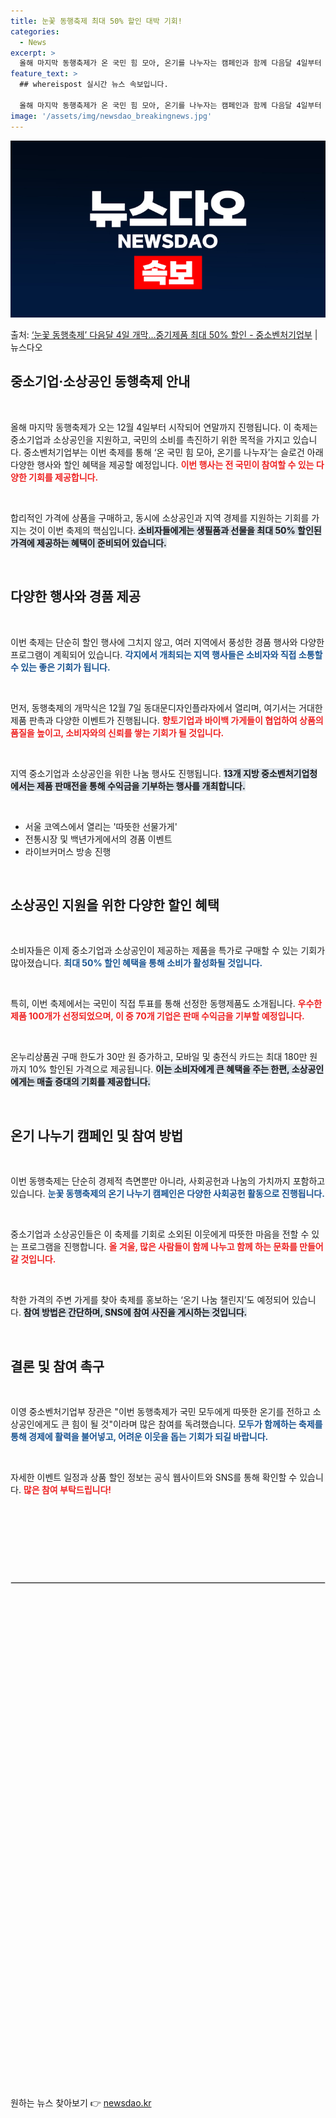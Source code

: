 ```yaml
---
title: 눈꽃 동행축제 최대 50% 할인 대박 기회!
categories:
  - News
excerpt: >
  올해 마지막 동행축제가 온 국민 힘 모아, 온기를 나누자는 캠페인과 함께 다음달 4일부터 연말까지 28일간 …
feature_text: >
  ## whereispost 실시간 뉴스 속보입니다.

  올해 마지막 동행축제가 온 국민 힘 모아, 온기를 나누자는 캠페인과 함께 다음달 4일부터 연말까지 28일간 …
image: '/assets/img/newsdao_breakingnews.jpg'
---
```


![뉴스다오 속보](/assets/img/newsdao_breakingnews.jpg)

<p>출처: <a href="https://newsdao.kr/2670" rel="dofollow">‘눈꽃 동행축제’ 다음달 4일 개막…중기제품 최대 50% 할인  - 중소벤처기업부</a> | 뉴스다오</p>

<h2 data-ke-size="size26">중소기업·소상공인 동행축제 안내</h2>

<p data-ke-size="size16">&nbsp;</p>

올해 마지막 동행축제가 오는 12월 4일부터 시작되어 연말까지 진행됩니다. 이 축제는 중소기업과 소상공인을 지원하고, 국민의 소비를 촉진하기 위한 목적을 가지고 있습니다. 중소벤처기업부는 이번 축제를 통해 ‘온 국민 힘 모아, 온기를 나누자’는 슬로건 아래 다양한 행사와 할인 혜택을 제공할 예정입니다. <b><span style="color: #ee2323;">이번 행사는 전 국민이 참여할 수 있는 다양한 기회를 제공합니다.</span></b> 

<p data-ke-size="size16">&nbsp;</p>

합리적인 가격에 상품을 구매하고, 동시에 소상공인과 지역 경제를 지원하는 기회를 가지는 것이 이번 축제의 핵심입니다. <b><span style="background-color: #21538527;">소비자들에게는 생필품과 선물을 최대 50% 할인된 가격에 제공하는 혜택이 준비되어 있습니다.</span></b> 

<p data-ke-size="size16">&nbsp;</p>

<h2 data-ke-size="size26">다양한 행사와 경품 제공</h2>

<p data-ke-size="size16">&nbsp;</p>

이번 축제는 단순히 할인 행사에 그치지 않고, 여러 지역에서 풍성한 경품 행사와 다양한 프로그램이 계획되어 있습니다. <b><span style="color: #1a5490;">각지에서 개최되는 지역 행사들은 소비자와 직접 소통할 수 있는 좋은 기회가 됩니다.</span></b> 

<p data-ke-size="size16">&nbsp;</p>

먼저, 동행축제의 개막식은 12월 7일 동대문디자인플라자에서 열리며, 여기서는 거대한 제품 판촉과 다양한 이벤트가 진행됩니다. <b><span style="color: #ee2323;">향토기업과 바이백 가게들이 협업하여 상품의 품질을 높이고, 소비자와의 신뢰를 쌓는 기회가 될 것입니다.</span></b> 

<p data-ke-size="size16">&nbsp;</p>

지역 중소기업과 소상공인을 위한 나눔 행사도 진행됩니다. <b><span style="background-color: #21538527;">13개 지방 중소벤처기업청에서는 제품 판매전을 통해 수익금을 기부하는 행사를 개최합니다.</span></b> 

<p data-ke-size="size16">&nbsp;</p>

<ul>
<li>서울 코엑스에서 열리는 '따뜻한 선물가게'</li>
<li>전통시장 및 백년가게에서의 경품 이벤트</li>
<li>라이브커머스 방송 진행</li>
</ul>

<p data-ke-size="size16">&nbsp;</p>

<h2 data-ke-size="size26">소상공인 지원을 위한 다양한 할인 혜택</h2>

<p data-ke-size="size16">&nbsp;</p>

소비자들은 이제 중소기업과 소상공인이 제공하는 제품을 특가로 구매할 수 있는 기회가 많아졌습니다. <b><span style="color: #1a5490;">최대 50% 할인 혜택을 통해 소비가 활성화될 것입니다.</span></b> 

<p data-ke-size="size16">&nbsp;</p>

특히, 이번 축제에서는 국민이 직접 투표를 통해 선정한 동행제품도 소개됩니다. <b><span style="color: #ee2323;">우수한 제품 100개가 선정되었으며, 이 중 70개 기업은 판매 수익금을 기부할 예정입니다.</span></b> 

<p data-ke-size="size16">&nbsp;</p>

온누리상품권 구매 한도가 30만 원 증가하고, 모바일 및 충전식 카드는 최대 180만 원까지 10% 할인된 가격으로 제공됩니다. <b><span style="background-color: #21538527;">이는 소비자에게 큰 혜택을 주는 한편, 소상공인에게는 매출 증대의 기회를 제공합니다.</span></b> 

<p data-ke-size="size16">&nbsp;</p>

<h2 data-ke-size="size26">온기 나누기 캠페인 및 참여 방법</h2>

<p data-ke-size="size16">&nbsp;</p>

이번 동행축제는 단순히 경제적 측면뿐만 아니라, 사회공헌과 나눔의 가치까지 포함하고 있습니다. <b><span style="color: #1a5490;">눈꽃 동행축제의 온기 나누기 캠페인은 다양한 사회공헌 활동으로 진행됩니다.</span></b> 

<p data-ke-size="size16">&nbsp;</p>

중소기업과 소상공인들은 이 축제를 기회로 소외된 이웃에게 따뜻한 마음을 전할 수 있는 프로그램을 진행합니다. <b><span style="color: #ee2323;">올 겨울, 많은 사람들이 함께 나누고 함께 하는 문화를 만들어 갈 것입니다.</span></b> 

<p data-ke-size="size16">&nbsp;</p>

착한 가격의 주변 가게를 찾아 축제를 홍보하는 ‘온기 나눔 챌린지’도 예정되어 있습니다. <b><span style="background-color: #21538527;">참여 방법은 간단하며, SNS에 참여 사진을 게시하는 것입니다.</span></b> 

<p data-ke-size="size16">&nbsp;</p>

<h2 data-ke-size="size26">결론 및 참여 촉구</h2>

<p data-ke-size="size16">&nbsp;</p>

이영 중소벤처기업부 장관은 "이번 동행축제가 국민 모두에게 따뜻한 온기를 전하고 소상공인에게도 큰 힘이 될 것"이라며 많은 참여를 독려했습니다. <b><span style="color: #1a5490;">모두가 함께하는 축제를 통해 경제에 활력을 불어넣고, 어려운 이웃을 돕는 기회가 되길 바랍니다.</span></b> 

<p data-ke-size="size16">&nbsp;</p>

자세한 이벤트 일정과 상품 할인 정보는 공식 웹사이트와 SNS를 통해 확인할 수 있습니다. <b><span style="color: #ee2323;">많은 참여 부탁드립니다! </span></b> 

<p data-ke-size="size16">&nbsp;</p>

<p data-ke-size="size16">&nbsp;</p>

<p data-ke-size="size16">&nbsp;</p>

<p data-ke-size="size16">&nbsp;</p>

<hr style="border: 1px solid #dddddd;">

<p data-ke-size="size16">&nbsp;</p> 

<p data-ke-size="size16">&nbsp;</p> 

<p data-ke-size="size16">&nbsp;</p> 

<p data-ke-size="size16">&nbsp;</p> 

<p data-ke-size="size16">&nbsp;</p> 

<p data-ke-size="size16">&nbsp;</p> 

<p data-ke-size="size16">&nbsp;</p> 

<p data-ke-size="size16">&nbsp;</p> 

<p data-ke-size="size16">&nbsp;</p> 

<p data-ke-size="size16">&nbsp;</p> 

<p data-ke-size="size16">&nbsp;</p> 

<p data-ke-size="size16">&nbsp;</p> 

<p data-ke-size="size16">&nbsp;</p> 

<p data-ke-size="size16">&nbsp;</p> 

<p data-ke-size="size16">&nbsp;</p> 

<p data-ke-size="size16">&nbsp;</p> 

<p data-ke-size="size16">&nbsp;</p> 

<p data-ke-size="size16">&nbsp;</p> 

<p data-ke-size="size16">&nbsp;</p> 

<p data-ke-size="size16">&nbsp;</p> 

<p data-ke-size="size16">&nbsp;</p> 

<p data-ke-size="size16">&nbsp;</p> 

<p data-ke-size="size16">&nbsp;</p> 

<p data-ke-size="size16">&nbsp;</p> 

<p data-ke-size="size16">&nbsp;</p> 

<p data-ke-size="size16">&nbsp;</p> 
 

원하는 뉴스 찾아보기 👉 <a href="https://newsdao.kr" rel="dofollow">newsdao.kr</a>


